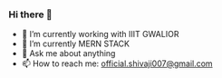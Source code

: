 ### Hi there 👋

- 🔭 I’m currently working with IIIT GWALIOR
- 🌱 I’m currently MERN STACK
- 💬 Ask me about anything
- 📫 How to reach me: official.shivaji007@gmail.com

